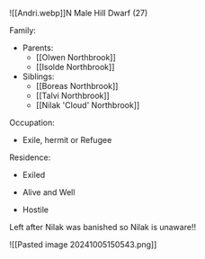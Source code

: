![[Andri.webp]]N Male Hill Dwarf (27)

Family:
- Parents:
	- [[Olwen Northbrook]]
	- [[Isolde Northbrook]]
- Siblings:
	- [[Boreas Northbrook]]
	- [[Talvi Northbrook]]
	- [[Nilak 'Cloud' Northbrook]]

Occupation:
- Exile, hermit or Refugee

Residence:
- Exiled

- Alive and Well
- Hostile


Left after Nilak was banished so Nilak is unaware!!

![[Pasted image 20241005150543.png]]

